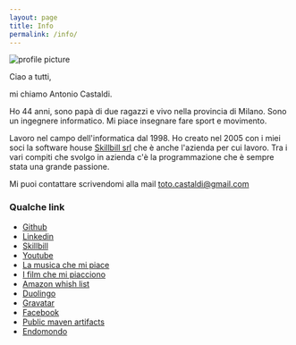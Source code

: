 ```yaml
---
layout: page
title: Info
permalink: /info/
---
```


![profile picture](https://www.gravatar.com/avatar/587e0522608a1a02c9cabdfca6d9f729?rating=PG&size=200&default=wavatar)

Ciao a tutti,

mi chiamo Antonio Castaldi.

Ho 44 anni, sono papà di due ragazzi e vivo nella provincia di Milano.
Sono un ingegnere informatico.
Mi piace insegnare fare sport e movimento.

Lavoro nel campo dell'informatica dal 1998. Ho creato nel 2005 con i miei soci la software house [Skillbill srl](http://www.skillbill.it) che è anche l'azienda per cui lavoro. Tra i vari compiti che svolgo in azienda c'è la programmazione che è sempre stata una grande passione.

Mi puoi contattare scrivendomi alla mail [toto.castaldi@gmail.com](mailto:toto.castaldi@gmail.com)

### Qualche link

 - [Github](https://github.com/toto-castaldi)
 - [Linkedin](http://www.linkedin.com/in/antoniocastaldi)
 - [Skillbill](http://www.skillbill.it)
 - [Youtube](https://www.youtube.com/user/toto0castaldi)
 - [La musica che mi piace](https://play.google.com/music/playlist/AMaBXymaYhH9ojZaYPK7eupZD71F7vun-QvV5nRba-kpGthenwIsZTdXPHqqoqit_5paMyM8bIgq5SG816KM5yaDMxWSr3Ti3A==)
 - [I film che mi piacciono](https://www.themoviedb.org/u/toto.castaldi)
 - [Amazon whish list](http://www.amazon.it/registry/wishlist/16E658MKB9QY3)
 - [Duolingo](https://www.duolingo.com/toto.casta)
 - [Gravatar](http://en.gravatar.com/toto7castaldi)
 - [Facebook](https://www.facebook.com/toto.castaldi)
 - [Public maven artifacts](https://search.maven.org/#search%7Cga%7C1%7Ccom.github.toto-castaldi)
 - [Endomondo](https://www.endomondo.com/profile/583001)